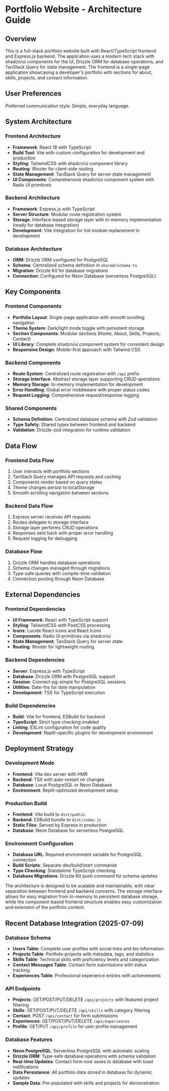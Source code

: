 # Portfolio Website - Architecture Guide

## Overview

This is a full-stack portfolio website built with React/TypeScript frontend and Express.js backend. The application uses a modern tech stack with shadcn/ui components for the UI, Drizzle ORM for database operations, and TanStack Query for state management. The frontend is a single-page application showcasing a developer's portfolio with sections for about, skills, projects, and contact information.

## User Preferences

Preferred communication style: Simple, everyday language.

## System Architecture

### Frontend Architecture
- **Framework**: React 18 with TypeScript
- **Build Tool**: Vite with custom configuration for development and production
- **Styling**: TailwindCSS with shadcn/ui component library
- **Routing**: Wouter for client-side routing
- **State Management**: TanStack Query for server state management
- **UI Components**: Comprehensive shadcn/ui component system with Radix UI primitives

### Backend Architecture
- **Framework**: Express.js with TypeScript
- **Server Structure**: Modular route registration system
- **Storage**: Interface-based storage layer with in-memory implementation (ready for database integration)
- **Development**: Vite integration for hot module replacement in development

### Database Architecture
- **ORM**: Drizzle ORM configured for PostgreSQL
- **Schema**: Centralized schema definition in `shared/schema.ts`
- **Migration**: Drizzle Kit for database migrations
- **Connection**: Configured for Neon Database (serverless PostgreSQL)

## Key Components

### Frontend Components
- **Portfolio Layout**: Single-page application with smooth scrolling navigation
- **Theme System**: Dark/light mode toggle with persistent storage
- **Section Components**: Modular sections (Home, About, Skills, Projects, Contact)
- **UI Library**: Complete shadcn/ui component system for consistent design
- **Responsive Design**: Mobile-first approach with Tailwind CSS

### Backend Components
- **Route System**: Centralized route registration with `/api` prefix
- **Storage Interface**: Abstract storage layer supporting CRUD operations
- **Memory Storage**: In-memory implementation for development
- **Error Handling**: Global error middleware with proper status codes
- **Request Logging**: Comprehensive request/response logging

### Shared Components
- **Schema Definition**: Centralized database schema with Zod validation
- **Type Safety**: Shared types between frontend and backend
- **Validation**: Drizzle-zod integration for runtime validation

## Data Flow

### Frontend Data Flow
1. User interacts with portfolio sections
2. TanStack Query manages API requests and caching
3. Components render based on query states
4. Theme changes persist to localStorage
5. Smooth scrolling navigation between sections

### Backend Data Flow
1. Express server receives API requests
2. Routes delegate to storage interface
3. Storage layer performs CRUD operations
4. Responses sent back with proper error handling
5. Request logging for debugging

### Database Flow
1. Drizzle ORM handles database operations
2. Schema changes managed through migrations
3. Type-safe queries with compile-time validation
4. Connection pooling through Neon Database

## External Dependencies

### Frontend Dependencies
- **UI Framework**: React with TypeScript support
- **Styling**: TailwindCSS with PostCSS processing
- **Icons**: Lucide React icons and React Icons
- **Components**: Radix UI primitives via shadcn/ui
- **State Management**: TanStack Query for server state
- **Routing**: Wouter for lightweight routing

### Backend Dependencies
- **Server**: Express.js with TypeScript
- **Database**: Drizzle ORM with PostgreSQL support
- **Session**: Connect-pg-simple for PostgreSQL sessions
- **Utilities**: Date-fns for date manipulation
- **Development**: TSX for TypeScript execution

### Build Dependencies
- **Build**: Vite for frontend, ESBuild for backend
- **TypeScript**: Strict type checking enabled
- **Linting**: ESLint configuration for code quality
- **Development**: Replit-specific plugins for development environment

## Deployment Strategy

### Development Mode
- **Frontend**: Vite dev server with HMR
- **Backend**: TSX with auto-restart on changes
- **Database**: Local PostgreSQL or Neon Database
- **Environment**: Replit-optimized development setup

### Production Build
- **Frontend**: Vite build to `dist/public`
- **Backend**: ESBuild bundle to `dist/index.js`
- **Static Files**: Served by Express in production
- **Database**: Neon Database for serverless PostgreSQL

### Environment Configuration
- **Database URL**: Required environment variable for PostgreSQL connection
- **Build Scripts**: Separate dev/build/start commands
- **Type Checking**: Standalone TypeScript checking
- **Database Migrations**: Drizzle Kit push command for schema updates

The architecture is designed to be scalable and maintainable, with clear separation between frontend and backend concerns. The storage interface allows for easy migration from in-memory to persistent database storage, while the component-based frontend structure enables easy customization and extension of the portfolio content.

## Recent Database Integration (2025-07-09)

### Database Schema
- **Users Table**: Complete user profiles with social links and bio information
- **Projects Table**: Portfolio projects with metadata, tags, and statistics
- **Skills Table**: Technical skills with proficiency levels and categorization
- **Contact Messages Table**: Contact form submissions with status tracking
- **Experiences Table**: Professional experience entries with achievements

### API Endpoints
- **Projects**: GET/POST/PUT/DELETE `/api/projects` with featured project filtering
- **Skills**: GET/POST/PUT/DELETE `/api/skills` with category filtering
- **Contact**: POST `/api/contact` for form submissions
- **Experiences**: GET/POST/PUT/DELETE `/api/experiences`
- **Profile**: GET/PUT `/api/profile` for user profile management

### Database Features
- **Neon PostgreSQL**: Serverless PostgreSQL with automatic scaling
- **Drizzle ORM**: Type-safe database operations with schema validation
- **Real-time Updates**: Contact form now saves to database with toast notifications
- **Data Persistence**: All portfolio data stored in database for dynamic updates
- **Sample Data**: Pre-populated with skills and projects for demonstration